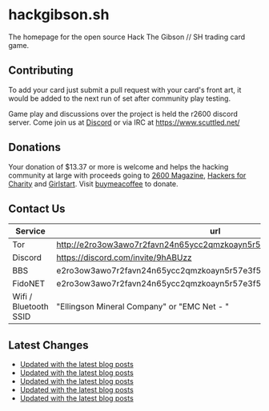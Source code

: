 # hackgibson.sh
The homepage for the open source Hack The Gibson // SH trading card game.


## Contributing

To add your card just submit a pull request with your card's front art, it would be added to the next run of set after community play testing.

Game play and discussions over the project is held the r2600 discord server. Come join us at [Discord](https://discord.com/invite/9hABUzz) or via IRC at https://www.scuttled.net/


## Donations

Your donation of $13.37 or more is welcome and helps the hacking community at large with proceeds going to [2600 Magazine](https://2600.com/), [Hackers for Charity](https://hackersforcharity.org) and [Girlstart](https://girlstart.org).  Visit [buymeacoffee](https://www.buymeacoffee.com/hackgibson.sh) to donate.


## Contact Us

Service | url
-|-
Tor | http://e2ro3ow3awo7r2favn24n65ycc2qmzkoayn5r57e3f56nvjwdcgg32ad.onion
Discord | https://discord.com/invite/9hABUzz
BBS | e2ro3ow3awo7r2favn24n65ycc2qmzkoayn5r57e3f56nvjwdcgg32ad.onion:23
FidoNET | e2ro3ow3awo7r2favn24n65ycc2qmzkoayn5r57e3f56nvjwdcgg32ad.onion:24554
Wifi / Bluetooth SSID | "Ellingson Mineral Company" or "EMC Net - <fidonet address>"

## Latest Changes
<!-- BLOG-POST-LIST:START -->
- [Updated with the latest blog posts](https://github.com/DFW2600/hackgibson.sh/commit/e05ad460702f4fb8b1574531c43f3c0a046bcfe2)
- [Updated with the latest blog posts](https://github.com/DFW2600/hackgibson.sh/commit/60e8224be5d16889888f044bbb47f9f6e6fee0e8)
- [Updated with the latest blog posts](https://github.com/DFW2600/hackgibson.sh/commit/aae673be98589c967018e4fe224958a4ac3cd9f9)
- [Updated with the latest blog posts](https://github.com/DFW2600/hackgibson.sh/commit/6f819c33500eaef634c5e8ed9b76269d8e025cae)
- [Updated with the latest blog posts](https://github.com/DFW2600/hackgibson.sh/commit/ad8e46d87fca4642d644cf9d47adfd29a1ed765a)
<!-- BLOG-POST-LIST:END -->
